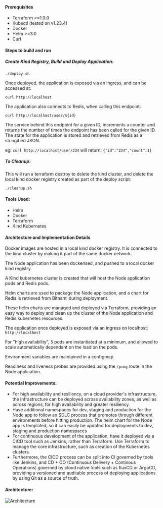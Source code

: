 #### Prerequisites

- Terraform >=1.0.0
- Kubectl (tested on v1.23.4)
- Docker
- Helm >=3.0
- Curl

#### Steps to build and run

##### Create Kind Registry, Build and Deploy Application:
```./deploy.sh```

Once deployed, the application is exposed via an ingress, and can be accessed at:

```curl http://localhost```

The application also connects to Redis, when calling this endpoint:

```curl http://localhost/user/${id}```

The service behind this endpoint for a given ID, increments a counter and returns the number of times the endpoint has been called for the given ID. The state for the application is stored and retrieved from Redis as a stringified JSON.

eg: `curl http://localhost/user/234` will return: `{"id":"234","count":1}`

##### To Cleanup:

This will run a terraform destroy to delete the kind cluster, and delete the local kind docker registry created as part of the deploy script:

```./cleanup.sh```

#### Tools Used:

- Helm
- Docker
- Terraform
- Kind Kubernetes

#### Architecture and Implementation Details

Docker images are hosted in a local kind docker registry. It is connected to the kind cluster by making it part of the same docker network.

The Node application has been dockerised, and pushed to a local docker kind registry.

A Kind kubernetes cluster is created that will host the Node application pods and Redis pods.

Helm charts are used to package the Node application, and a chart for Redis is retrieved from Bitnami during deployment.

These helm charts are managed and deployed via Terraform, providing an easy way to deploy and clean up the cluster of the Node application and Redis kubernetes resources.

The application once deployed is exposed via an ingress on localhost: `http://localhost`

For "high availability", 5 pods are instantiated at a minimum, and allowed to scale automatically dependant on the load on the pods.

Environment variables are maintained in a configmap.

Readiness and liveness probes are provided using the `/ping` route in the Node application.

#### Potential Improvements:

- For high availability and resiliency, on a cloud provider's infrastructure, the infrastructure can be deployed across availability zones, as well as across regions, for high availability and greater resiliency.
- Have additional namespaces for dev, staging and production for the Node app to follow an SDLC process that promotes through different environments before hitting production. The helm chart for the Node app is templated, so it can easily be updated for deployments to dev, staging and production namespaces
- For continuous development of the application, have it deployed via a CICD tool such as Jenkins, rather than Terraform. Use Terraform to manage the core infrastructure, such as creation of the Kubernetes clusters.
- Furthermore, the CICD process can be split into CI governed by tools like Jenkins, and CD + CO (Continuous Delivery + Continous Operations) governed by cloud native tools such as fluxCD or ArgoCD, providing a versioned and auditable process of deploying applications by using Git as a source of truth.

#### Architecture:

![Architecture](architecture/Architecture.drawio.png "Architecture diagram")
